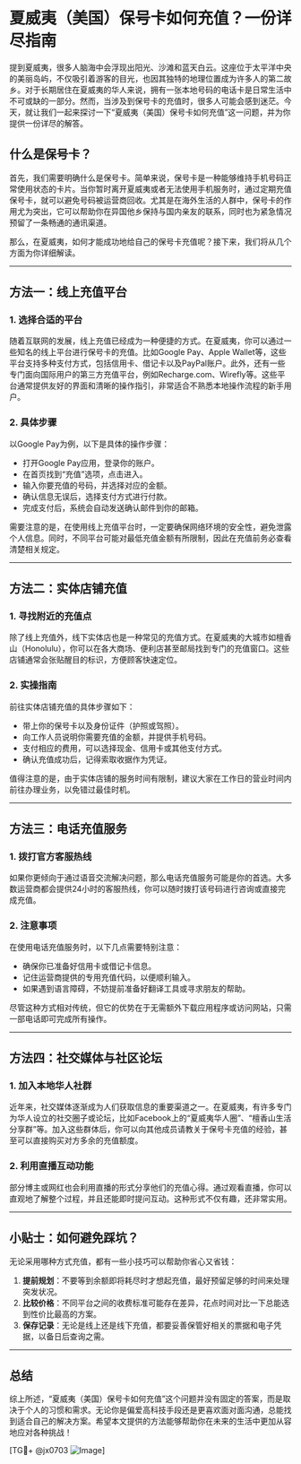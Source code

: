 # 夏威夷（美国）保号卡如何充值？一份详尽指南

提到夏威夷，很多人脑海中会浮现出阳光、沙滩和蓝天白云。这座位于太平洋中央的美丽岛屿，不仅吸引着游客的目光，也因其独特的地理位置成为许多人的第二故乡。对于长期居住在夏威夷的华人来说，拥有一张本地号码的电话卡是日常生活中不可或缺的一部分。然而，当涉及到保号卡的充值时，很多人可能会感到迷茫。今天，就让我们一起来探讨一下“夏威夷（美国）保号卡如何充值”这一问题，并为你提供一份详尽的解答。

## 什么是保号卡？

首先，我们需要明确什么是保号卡。简单来说，保号卡是一种能够维持手机号码正常使用状态的卡片。当你暂时离开夏威夷或者无法使用手机服务时，通过定期充值保号卡，就可以避免号码被运营商回收。尤其是在海外生活的人群中，保号卡的作用尤为突出，它可以帮助你在异国他乡保持与国内亲友的联系，同时也为紧急情况预留了一条畅通的通讯渠道。

那么，在夏威夷，如何才能成功地给自己的保号卡充值呢？接下来，我们将从几个方面为你详细解读。

---

## 方法一：线上充值平台

### 1. 选择合适的平台
随着互联网的发展，线上充值已经成为一种便捷的方式。在夏威夷，你可以通过一些知名的线上平台进行保号卡的充值。比如Google Pay、Apple Wallet等，这些平台支持多种支付方式，包括信用卡、借记卡以及PayPal账户。此外，还有一些专门面向国际用户的第三方充值平台，例如Recharge.com、Wirefly等。这些平台通常提供友好的界面和清晰的操作指引，非常适合不熟悉本地操作流程的新手用户。

### 2. 具体步骤
以Google Pay为例，以下是具体的操作步骤：
- 打开Google Pay应用，登录你的账户。
- 在首页找到“充值”选项，点击进入。
- 输入你要充值的号码，并选择对应的金额。
- 确认信息无误后，选择支付方式进行付款。
- 完成支付后，系统会自动发送确认邮件到你的邮箱。

需要注意的是，在使用线上充值平台时，一定要确保网络环境的安全性，避免泄露个人信息。同时，不同平台可能对最低充值金额有所限制，因此在充值前务必查看清楚相关规定。

---

## 方法二：实体店铺充值

### 1. 寻找附近的充值点
除了线上充值外，线下实体店也是一种常见的充值方式。在夏威夷的大城市如檀香山（Honolulu），你可以在各大商场、便利店甚至邮局找到专门的充值窗口。这些店铺通常会张贴醒目的标识，方便顾客快速定位。

### 2. 实操指南
前往实体店铺充值的具体步骤如下：
- 带上你的保号卡以及身份证件（护照或驾照）。
- 向工作人员说明你需要充值的金额，并提供手机号码。
- 支付相应的费用，可以选择现金、信用卡或其他支付方式。
- 确认充值成功后，记得索取收据作为凭证。

值得注意的是，由于实体店铺的服务时间有限制，建议大家在工作日的营业时间内前往办理业务，以免错过最佳时机。

---

## 方法三：电话充值服务

### 1. 拨打官方客服热线
如果你更倾向于通过语音交流解决问题，那么电话充值服务可能是你的首选。大多数运营商都会提供24小时的客服热线，你可以随时拨打该号码进行咨询或直接完成充值。

### 2. 注意事项
在使用电话充值服务时，以下几点需要特别注意：
- 确保你已准备好信用卡或借记卡信息。
- 记住运营商提供的专用充值代码，以便顺利输入。
- 如果遇到语言障碍，不妨提前准备好翻译工具或寻求朋友的帮助。

尽管这种方式相对传统，但它的优势在于无需额外下载应用程序或访问网站，只需一部电话即可完成所有操作。

---

## 方法四：社交媒体与社区论坛

### 1. 加入本地华人社群
近年来，社交媒体逐渐成为人们获取信息的重要渠道之一。在夏威夷，有许多专门为华人设立的社交圈子或论坛，比如Facebook上的“夏威夷华人圈”、“檀香山生活分享群”等。加入这些群体后，你可以向其他成员请教关于保号卡充值的经验，甚至可以直接购买对方多余的充值额度。

### 2. 利用直播互动功能
部分博主或网红也会利用直播的形式分享他们的充值心得。通过观看直播，你可以直观地了解整个过程，并且还能即时提问互动。这种形式不仅有趣，还非常实用。

---

## 小贴士：如何避免踩坑？

无论采用哪种方式充值，都有一些小技巧可以帮助你省心又省钱：

1. **提前规划**：不要等到余额即将耗尽时才想起充值，最好预留足够的时间来处理突发状况。
2. **比较价格**：不同平台之间的收费标准可能存在差异，花点时间对比一下总能选到性价比最高的方案。
3. **保存记录**：无论是线上还是线下充值，都要妥善保管好相关的票据和电子凭据，以备日后查询之需。

---

## 总结

综上所述，“夏威夷（美国）保号卡如何充值”这个问题并没有固定的答案，而是取决于个人的习惯和需求。无论你是偏爱高科技手段还是更喜欢面对面沟通，总能找到适合自己的解决方案。希望本文提供的方法能够帮助你在未来的生活中更加从容地应对各种挑战！

[TG💪+ @jx0703 ![Image](https://github.com/user-attachments/assets/dbca1d08-cadb-493c-b0ec-ad6f7a83f270)]